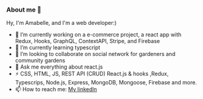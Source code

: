 ### About me 👋

Hy, I'm Amabelle, and I'm a web developer:) 

- 🔭 I’m currently working on a e-commerce project, a react app with Redux, Hooks, GraphQL, ContextAPI, Stripe, and Firebase
- 🌱 I’m currently learning typescript
- 👯 I’m looking to collaborate on social network for gardeners and community gardens
- 💬 Ask me everything about react.js
- ⚡ CSS, HTML, JS, REST API (CRUD) React.js & hooks ,Redux, Typescrips, Node.js, Express, MongoDB, Mongoose, Firebase and more.
- 📫 How to reach me: [My linkedIn](https://www.linkedin.com/in/amabelle-trachtenberg/)

<!--
**amabelleS/amabelleS** is a ✨ _special_ ✨ repository because its `README.md` (this file) appears on your GitHub profile.

Here are some ideas to get you started:

- 🔭 I’m currently working on my protfolio
- 🌱 I’m currently learning typescript
- 👯 I’m looking to collaborate on ...
- 🤔 I’m looking for help with ...
- 💬 Ask me about react
- 📫 How to reach me: ...
- 😄 Pronouns: ...
- ⚡ Fun fact: ...
-->
